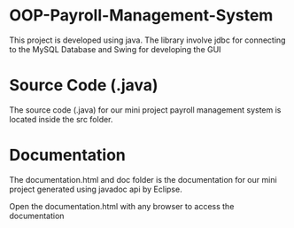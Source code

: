 # OOP-Payroll-Management-System

This project is developed using java. The library involve jdbc for connecting to the MySQL Database and Swing for developing the GUI

# Source Code (.java)
The source code (.java) for our mini project payroll management system is
located inside the src folder.

# Documentation
The documentation.html and doc folder is the documentation for our mini 
project generated using javadoc api by Eclipse.

Open the documentation.html with any browser to access the documentation 
